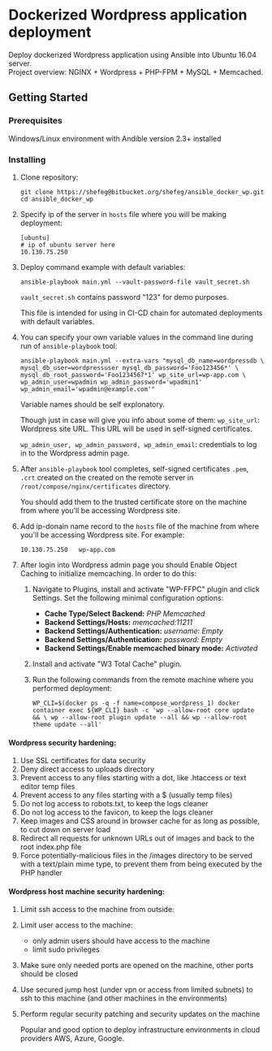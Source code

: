 # Dockerized Wordpress application deployment
Deploy dockerized Wordpress application using Ansible into Ubuntu 16.04 server.  
Project overview: NGINX + Wordpress + PHP-FPM + MySQL + Memcached.

## Getting Started
### Prerequisites
Windows/Linux environment with Andible version 2.3+ installed

### Installing
  1. Clone repository:

      ```
      git clone https://shefeg@bitbucket.org/shefeg/ansible_docker_wp.git
      cd ansible_docker_wp
      ```

  2. Specify ip of the server in `hosts` file where you will be making deployment:

      ```
      [ubuntu]
      # ip of ubuntu server here
      10.130.75.250
      ```

  3. Deploy command example with default variables:

      `ansible-playbook main.yml --vault-password-file vault_secret.sh`

      `vault_secret.sh` contains password "123" for demo purposes.

      This file is intended for using in CI-CD chain for automated deployments
      with default variables.

4. You can specify your own variable values in the command line during run of `ansible-playbook` tool:

      ```
      ansible-playbook main.yml --extra-vars "mysql_db_name=wordpressdb \
      mysql_db_user=wordpressuser mysql_db_password='Foo123456*' \
      mysql_db_root_password='Foo1234567*1' wp_site_url=wp-app.com \
      wp_admin_user=wpadmin wp_admin_password='wpadmin1'      wp_admin_email='wpadmin@example.com'"
      ```

      Variable names should be self explonatory.

      Though just in case will give you info about some of them:
      `wp_site_url`: Wordpress site URL. This URL will be used in self-signed  certificates.  

      `wp_admin_user, wp_admin_password, wp_admin_email`: credentials to log in to the Wordpress admin page.

  5. After `ansible-playbook` tool completes, self-signed certificates `.pem`, `.crt` created on the created on the remote server  in `/root/compose/nginx/certificates` directory.

      You should add them to the trusted certificate store on the machine from where you'll be accessing Wordpress site.

  6. Add ip-donain name record to the `hosts` file of the machine from where you'll be accessing Wordpress site. For example:

      ```
      10.130.75.250   wp-app.com
      ```

  7. After login into Wordpress admin page you should Enable Object Caching to initialize memcaching. In order to do this:

      1. Navigate to Plugins, install and activate "WP-FFPC" plugin and click Settings. Set the following minimal configuration options:

          * **Cache Type/Select Backend:** *PHP Memcached*
          * **Backend Settings/Hosts:** *memcached:11211*
          * **Backend Settings/Authentication:** *username: Empty*
          * **Backend Settings/Authentication:** *password: Empty*
          * **Backend Settings/Enable memcached binary mode:** *Activated*

      2. Install and activate "W3 Total Cache" plugin.

      3. Run the following commands from the remote machine where you performed deployment:

          `WP_CLI=$(docker ps -q -f name=compose_wordpress_1)
          docker container exec ${WP_CLI} bash -c 'wp --allow-root core update && \
          wp --allow-root plugin update --all && wp --allow-root theme update --all'`

#### Wordpress security hardening:
1. Use SSL certificates for data security
2. Deny direct access to uploads directory
3. Prevent access to any files starting with a dot, like .htaccess
or text editor temp files
4. Prevent access to any files starting with a $ (usually temp files)
5. Do not log access to robots.txt, to keep the logs cleaner
6. Do not log access to the favicon, to keep the logs cleaner
7. Keep images and CSS around in browser cache for as long as possible,
to cut down on server load
8. Redirect all requests for unknown URLs out of images and back to the
root index.php file
9. Force potentially-malicious files in the /images directory to be served
with a text/plain mime type, to prevent them from being executed by
the PHP handler

#### Wordpress host machine security hardening:
1. Limit ssh access to the machine from outside:
2. Limit user access to the machine:
    * only admin users should have access to the machine
    * limit sudo privileges
3. Make sure only needed ports are opened on the machine, other ports should be closed
4. Use secured jump host (under vpn or access from limited subnets)
to ssh to this machine (and other machines in the environments)
5. Perform regular security patching and security updates on the machine

    Popular and good option to deploy infrastructure environments in cloud providers AWS, Azure, Google.
